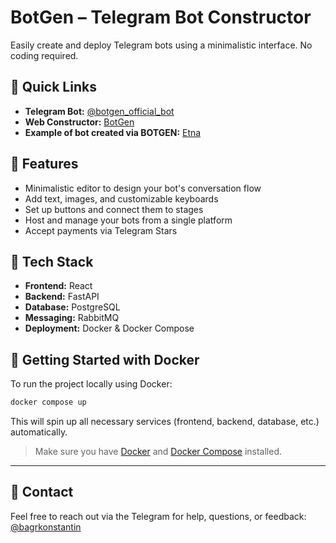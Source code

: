 # BotGen – Telegram Bot Constructor

Easily create and deploy Telegram bots using a minimalistic interface. No coding required.

## 🔗 Quick Links

- **Telegram Bot:** [@botgen_official_bot](https://t.me/botgen_official_bot)
- **Web Constructor:** [BotGen](https://botgen-constructor.ru/)
- **Example of bot created via BOTGEN:** [Etna](https://t.me/enta_meal_bot)

## 🚀 Features

- Minimalistic editor to design your bot's conversation flow
- Add text, images, and customizable keyboards
- Set up buttons and connect them to stages
- Host and manage your bots from a single platform
- Accept payments via Telegram Stars

## 🧱 Tech Stack

- **Frontend:** React
- **Backend:** FastAPI
- **Database:** PostgreSQL
- **Messaging:** RabbitMQ
- **Deployment:** Docker & Docker Compose

## 🐳 Getting Started with Docker

To run the project locally using Docker:

```bash
docker compose up
```

This will spin up all necessary services (frontend, backend, database, etc.) automatically.

> Make sure you have [Docker](https://docs.docker.com/get-docker/) and [Docker Compose](https://docs.docker.com/compose/install/) installed.

---

## 💬 Contact

Feel free to reach out via the Telegram for help, questions, or feedback: [@bagrkonstantin](https://t.me/bagrkonstantin)
